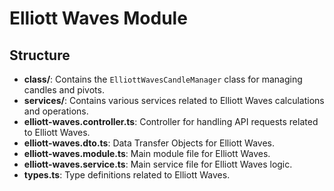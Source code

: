 # Elliott Waves Module

## Structure

- **class/**: Contains the `ElliottWavesCandleManager` class for managing candles and pivots.
- **services/**: Contains various services related to Elliott Waves calculations and operations.
- **elliott-waves.controller.ts**: Controller for handling API requests related to Elliott Waves.
- **elliott-waves.dto.ts**: Data Transfer Objects for Elliott Waves.
- **elliott-waves.module.ts**: Main module file for Elliott Waves.
- **elliott-waves.service.ts**: Main service file for Elliott Waves logic.
- **types.ts**: Type definitions related to Elliott Waves.
